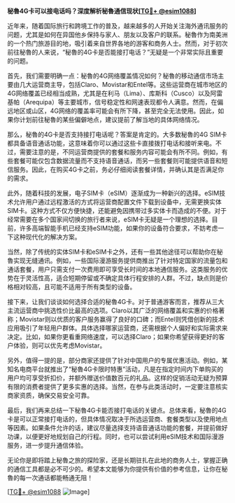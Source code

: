 **秘魯4G卡可以接电话吗？深度解析秘魯通信现状[[TG💪+ @esim1088](https://t.me/s/esim1088)]**

近年来，随着国际旅行和跨境工作的普及，越来越多的人开始关注海外通讯服务的问题，尤其是如何在异国他乡保持与家人、朋友以及客户的联系。秘魯作为南美洲的一个热门旅游目的地，吸引着来自世界各地的游客和商务人士。然而，对于初次前往秘魯的人来说，“秘魯的4G卡是否能接打电话？”无疑是一个非常实际且重要的问题。

首先，我们需要明确一点：秘魯的4G网络覆盖情况如何？秘魯的移动通信市场主要由几大运营商主导，包括Claro、Movistar和Entel等。这些运营商在城市地区的4G网络覆盖已经相当成熟，尤其是在利马（Lima）、库斯科（Cusco）以及阿雷基帕（Arequipa）等主要城市，信号稳定性和网速表现都令人满意。然而，在偏远地区或山区，4G网络的覆盖率可能会有所下降，甚至完全无法使用。因此，如果你计划前往秘魯的某些偏僻地点，建议提前了解当地的具体网络情况。

那么，秘魯的4G卡是否支持接打电话呢？答案是肯定的。大多数秘魯的4G SIM卡都具备语音通话功能，这意味着你可以通过这些卡直接拨打电话和接听来电。不过，需要注意的是，不同运营商提供的套餐和服务内容可能会有所不同。例如，有些套餐可能仅包含数据流量而不支持语音通话，而另一些套餐则可能提供语音和短信服务。因此，在购买4G卡之前，务必仔细阅读套餐详情，并确认其是否满足你的需求。

此外，随着科技的发展，电子SIM卡（eSIM）逐渐成为一种新兴的选择。eSIM技术允许用户通过远程激活的方式将运营商配置文件下载到设备中，无需更换实体SIM卡。这种方式不仅方便快捷，还能避免因携带过多实体卡而造成的不便。对于经常需要在多个国家间切换的旅行者来说，eSIM卡无疑是一个理想的选择。目前，许多高端智能手机已经支持eSIM功能，如果你的设备符合要求，不妨考虑一下这种现代化的解决方案。

当然，除了传统的实体SIM卡和eSIM卡之外，还有一些其他途径可以帮助你在秘魯实现无缝通讯。例如，一些国际漫游服务提供商推出了针对特定国家的流量包和通话套餐，用户只需支付一次费用即可享受长时间的本地通信服务。这类服务的优势在于灵活性高，适合短期停留或不确定具体行程安排的人群。不过，缺点则是价格相对较高，且可能不适用于所有类型的设备。

接下来，让我们谈谈如何选择合适的秘魯4G卡。对于普通游客而言，推荐从三大主流运营商中挑选性价比最高的选项。Claro以其广泛的网络覆盖和实惠的价格著称；Movistar则以优质的客户服务赢得了良好的口碑；而Entel则凭借创新的技术应用吸引了年轻用户群体。具体选择哪家运营商，还需根据个人偏好和实际需求来决定。比如，如果你更看重网络速度，可以选择Claro；如果你希望获得更好的客户体验，则可以优先考虑Movistar。

另外，值得一提的是，部分商家还提供了针对中国用户的专属优惠活动。例如，某知名电商平台就推出了“秘魯4G卡限时特惠”活动，凡是在指定时间内下单购买的用户均可享受折扣价，并额外赠送价值数百元的礼品。这样的促销活动无疑为预算有限的消费者提供了更多实惠的选择。当然，在参与此类活动时，一定要注意核实商家资质，确保交易安全可靠。

最后，我们再来总结一下秘魯4G卡能否接打电话的关键点。总体来看，秘魯的4G卡是可以正常接打电话的，但具体情况取决于所选运营商、套餐类型以及使用地点等因素。如果条件允许的话，建议尽量选择支持语音通话功能的套餐，并提前做好功课，以便更好地规划自己的行程。同时，也可以尝试利用eSIM技术和国际漫游服务，进一步提升通信体验。

无论你是即将踏上秘魯之旅的探险家，还是长期驻扎在此地的商务人士，掌握正确的通信工具都是必不可少的。希望本文能够为你提供有价值的参考信息，让你在秘魯的每一次通话都能畅通无阻！

[[TG💪+ @esim1088](https://t.me/s/esim1088) ![Image](https://i.postimg.cc/4NQfJmqS/Snipaste-2025-05-13-00-14-12.png)]